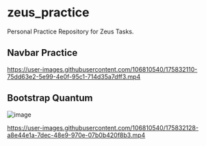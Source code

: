 # zeus_practice
Personal Practice Repository for Zeus Tasks.

## Navbar Practice


https://user-images.githubusercontent.com/106810540/175832110-75dd63e2-5e99-4e0f-95c1-714d35a7dff3.mp4

## Bootstrap Quantum
![image](https://user-images.githubusercontent.com/106810540/175832123-bc375f91-2fac-4025-b214-703005ef51dc.png)


https://user-images.githubusercontent.com/106810540/175832128-a8e44e1a-7dec-48e9-970e-07b0b420f8b3.mp4

